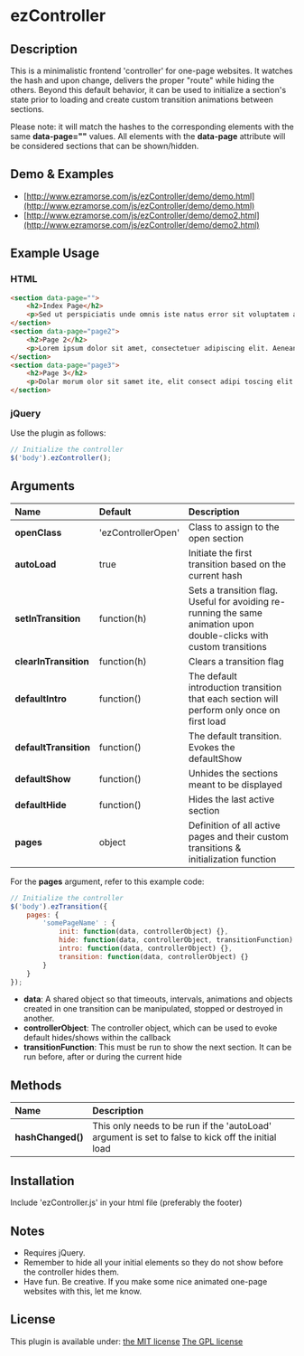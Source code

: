 # ezController

## Description

This is a minimalistic frontend 'controller' for one-page websites. It watches the hash and upon change, delivers the proper "route" while hiding the others. Beyond this 
default behavior, it can be used to initialize a section's state prior to loading and create custom transition animations between sections.

Please note: it will match the hashes to the corresponding elements with the same **data-page=""** values. All elements with the **data-page** attribute will be considered
sections that can be shown/hidden.

## Demo & Examples

* [http://www.ezramorse.com/js/ezController/demo/demo.html](http://www.ezramorse.com/js/ezController/demo/demo.html)
* [http://www.ezramorse.com/js/ezController/demo/demo2.html](http://www.ezramorse.com/js/ezController/demo/demo2.html)

## Example Usage

### HTML

```html
<section data-page="">
	<h2>Index Page</h2>
	<p>Sed ut perspiciatis unde omnis iste natus error sit voluptatem accusantium doloremque laudantium, totam rem</p>
</section>
<section data-page="page2">
	<h2>Page 2</h2>
	<p>Lorem ipsum dolor sit amet, consectetuer adipiscing elit. Aenean commodo ligula eget dolor.</p>
</section>
<section data-page="page3">
	<h2>Page 3</h2>
	<p>Dolar morum olor sit samet ite, elit consect adipi toscing elit. Gaenean modo doloremque laudantium ligula eget dolor.</p>
</section>
```

### jQuery

Use the plugin as follows:

```js
// Initialize the controller 
$('body').ezController();
```

## Arguments
| Name | Default | Description |
| :--------------- | :-------------- | :-------------------------------------------------------- | 
| **openClass** | 'ezControllerOpen' | Class to assign to the open section |
| **autoLoad** | true | Initiate the first transition based on the current hash |
| **setInTransition** | function(h) | Sets a transition flag. Useful for avoiding re-running the same animation upon double-clicks with custom transitions |
| **clearInTransition** | function(h) | Clears a transition flag |
| **defaultIntro** | function() | The default introduction transition that each section will perform only once on first load |
| **defaultTransition** | function() | The default transition. Evokes the defaultShow |
| **defaultShow** | function() | Unhides the sections meant to be displayed  |
| **defaultHide** | function() | Hides the last active section |
| **pages** | object | Definition of all active pages and their custom transitions & initialization function |

For the **pages** argument, refer to this example code:

```js
// Initialize the controller 
$('body').ezTransition({
	pages: {
		'somePageName' : {
			init: function(data, controllerObject) {},
			hide: function(data, controllerObject, transitionFunction) {},
			intro: function(data, controllerObject) {},
			transition: function(data, controllerObject) {}
		}
	}
}); 
```

* **data**: A shared object so that timeouts, intervals, animations and objects created in one transition can be manipulated, stopped or destroyed in another.
* **controllerObject**: The controller object, which can be used to evoke default hides/shows within the callback
* **transitionFunction**: This must be run to show the next section. It can be run before, after or during the current hide

## Methods
| Name | Description |
| :--------------- | :-------------------------------------------------------- | 
| **hashChanged()**| This only needs to be run if the 'autoLoad' argument is set to false to kick off the initial load |

## Installation

Include 'ezController.js' in your html file (preferably the footer)

## Notes

* Requires jQuery.
* Remember to hide all your initial elements so they do not show before the controller hides them.
* Have fun. Be creative. If you make some nice animated one-page websites with this, let me know.

## License

This plugin is available under:
[the MIT license](http://mths.be/mit)
[The GPL license](http://www.gnu.org/copyleft/gpl.html)
